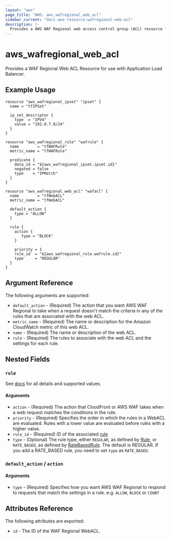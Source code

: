 ```yaml
---
layout: "aws"
page_title: "AWS: aws_wafregional_web_acl"
sidebar_current: "docs-aws-resource-wafregional-web-acl"
description: |-
  Provides a AWS WAF Regional web access control group (ACL) resource for use with ALB.
---
```


# aws_wafregional_web_acl

Provides a WAF Regional Web ACL Resource for use with Application Load Balancer.

## Example Usage

```hcl
resource "aws_wafregional_ipset" "ipset" {
  name = "tfIPSet"
  
  ip_set_descriptor {
    type  = "IPV4"
    value = "192.0.7.0/24"
  }
}

resource "aws_wafregional_rule" "wafrule" {
  name        = "tfWAFRule"
  metric_name = "tfWAFRule"
  
  predicate {
    data_id = "${aws_wafregional_ipset.ipset.id}"
    negated = false
    type    = "IPMatch"
  }
}

resource "aws_wafregional_web_acl" "wafacl" {
  name        = "tfWebACL"
  metric_name = "tfWebACL"
  
  default_action {
    type = "ALLOW"
  }
  
  rule {
    action {
       type = "BLOCK"
    }
    
    priority = 1
    rule_id  = "${aws_wafregional_rule.wafrule.id}"
    type     = "REGULAR"
  }
}
```

## Argument Reference

The following arguments are supported:

* `default_action` - (Required) The action that you want AWS WAF Regional to take when a request doesn't match the criteria in any of the rules that are associated with the web ACL.
* `metric_name` - (Required) The name or description for the Amazon CloudWatch metric of this web ACL.
* `name` - (Required) The name or description of the web ACL.
* `rule` - (Required) The rules to associate with the web ACL and the settings for each rule.

## Nested Fields

### `rule`

See [docs](https://docs.aws.amazon.com/waf/latest/APIReference/API_regional_ActivatedRule.html) for all details and supported values.

#### Arguments

* `action` - (Required) The action that CloudFront or AWS WAF takes when a web request matches the conditions in the rule.
* `priority` - (Required) Specifies the order in which the rules in a WebACL are evaluated.
  Rules with a lower value are evaluated before rules with a higher value.
* `rule_id` - (Required) ID of the associated [rule](/docs/providers/aws/r/wafregional_rule.html)
* `type` - (Optional) The rule type, either `REGULAR`, as defined by [Rule](http://docs.aws.amazon.com/waf/latest/APIReference/API_Rule.html), or `RATE_BASED`, as defined by [RateBasedRule](http://docs.aws.amazon.com/waf/latest/APIReference/API_RateBasedRule.html). The default is REGULAR. If you add a RATE_BASED rule, you need to set `type` as `RATE_BASED`.

### `default_action` / `action`

#### Arguments

* `type` - (Required) Specifies how you want AWS WAF Regional to respond to requests that match the settings in a rule.
  e.g. `ALLOW`, `BLOCK` or `COUNT`

## Attributes Reference

The following attributes are exported:

* `id` - The ID of the WAF Regional WebACL.
